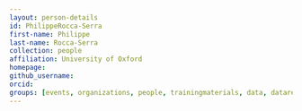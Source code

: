 ```yaml
---
layout: person-details
id: PhilippeRocca-Serra
first-name: Philippe
last-name: Rocca-Serra
collection: people
affiliation: University of Oxford
homepage:
github_username:
orcid:
groups: [events, organizations, people, trainingmaterials, data, datarepositories, standards, tools, community, biologicalentities, phenotypes, samples]
---
```

